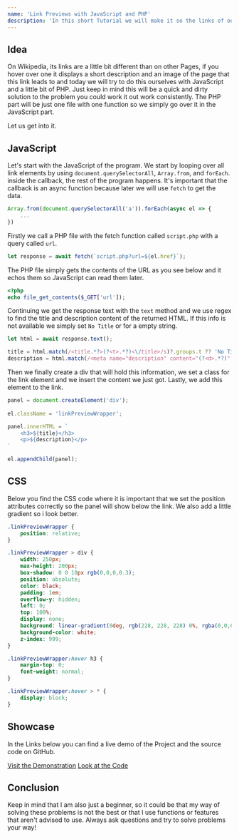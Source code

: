 ```yaml
---
name: 'Link Previews with JavaScript and PHP'
description: 'In this short Tutorial we will make it so the links of our page show a little preview window panel that shows the title and description of the linked page.'
---
```


## Idea

On Wikipedia, its links are a little bit different than on other Pages, if you hover over one it displays a short description and an image of the page that this link leads to and today we will try to do this ourselves with JavaScript and a little bit of PHP. Just keep in mind this will be a quick and dirty solution to the problem you could work it out work consistently. The PHP part will be just one file with one function so we simply go over it in the JavaScript part.

Let us get into it.

## JavaScript

Let's start with the JavaScript of the program. We start by looping over all link elements by using `document.querySelectorAll`, `Array.from`, and `forEach`. inside the callback, the rest of the program happens. It's important that the callback is an async function because later we will use `fetch` to get the data.

```js
Array.from(document.querySelectorAll('a')).forEach(async el => {
	...
})
```

Firstly we call a PHP file with the fetch function called `script.php` with a query called `url`.

```js
let response = await fetch(`script.php?url=${el.href}`);
```

The PHP file simply gets the contents of the URL as you see below and it echos them so JavaScript can read them later.

```php
<?php
echo file_get_contents($_GET['url']);
```

Continuing we get the response text with the `text` method and we use regex to find the title and description content of the returned HTML. If this info is not available we simply set `No Title` or for a empty string.

```js
let html = await response.text();

title = html.match(/<title.*?>(?<t>.*?)<\/title>/s)?.groups.t ?? 'No Title';
description = html.match(/<meta name="description" content="(?<d>.*?)".*?>/s)?.groups.d ?? '';
```

Then we finally create a div that will hold this information, we set a class for the link element and we insert the content we just got. Lastly, we add this element to the link.

```js
panel = document.createElement('div');
                
el.className = 'linkPreviewWrapper';

panel.innerHTML = `
    <h3>${title}</h3>
    <p>${description}</p>
`

el.appendChild(panel);
```

## CSS

Below you find the CSS code where it is important that we set the position attributes correctly so the panel will show below the link. We also add a little gradient so i look better.

```css
.linkPreviewWrapper {
    position: relative;
}

.linkPreviewWrapper > div {
    width: 250px;
    max-height: 200px;
    box-shadow: 0 0 10px rgb(0,0,0,0.3);
    position: absolute;
    color: black;
    padding: 1em;
    overflow-y: hidden;
    left: 0;
    top: 100%;
    display: none;
    background: linear-gradient(0deg, rgb(228, 228, 228) 0%, rgba(0,0,0,0) 100%);
    background-color: white;
    z-index: 999;
}

.linkPreviewWrapper:hover h3 {
    margin-top: 0;
    font-weight: normal;
}

.linkPreviewWrapper:hover > * {
    display: block;
}
```


## Showcase

In the Links below you can find a live demo of the Project and the source code on GitHub.

[Visit the Demonstration](https://articles.maximmaeder.com/a/Link%20Previews/)
[Look at the Code](https://github.com/Maximinodotpy/articles/tree/main/article%2019%20-%20Link%20Preview)

## Conclusion

Keep in mind that I am also just a beginner, so it could be that my way of solving these problems is not the best or that I use functions or features that aren't advised to use. Always ask questions and try to solve problems your way!
